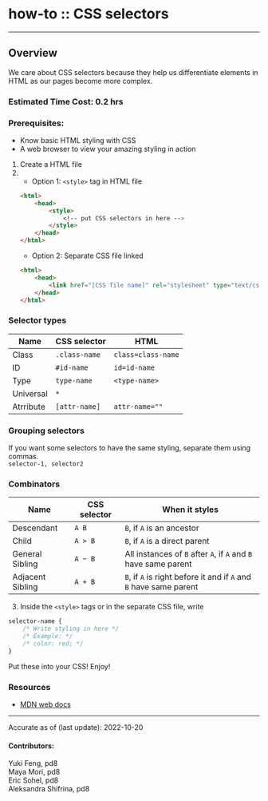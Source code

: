 # how-to :: CSS selectors
---
## Overview

We care about CSS selectors because they help us differentiate elements in HTML as our pages become more complex.

### Estimated Time Cost: 0.2 hrs

### Prerequisites:

- Know basic HTML styling with CSS
- A web browser to view your amazing styling in action

1. Create a HTML file
2. 
    - Option 1: `<style>` tag in HTML file
    ```html
    <html>
        <head>
            <style>
                <!-- put CSS selectors in here -->
            </style>
        </head>
    </html>
    ```
    - Option 2: Separate CSS file linked
    ```html
    <html>
        <head>
            <link href="[CSS file name]" rel="stylesheet" type="text/css" />
        </head>
    </html>
    ```

### Selector types

|Name|CSS selector|HTML|
|----|------------|----|
|Class|`.class-name`|`class=class-name`|
|ID|`#id-name`|`id=id-name`|
|Type|`type-name`|`<type-name>`|
|Universal|`*`||
|Atrribute|`[attr-name]`|`attr-name=""`|

### Grouping selectors
If you want some selectors to have the same styling, separate them using commas.  
`selector-1, selector2`

### Combinators
|Name|CSS selector|When it styles|
|----|------------|--------------|
|Descendant|`A B`|`B`, if `A` is an ancestor|
|Child|`A > B`|`B`, if `A` is a direct parent|
|General Sibling|`A ~ B`|All instances of `B` after `A`, if `A` and `B` have same parent|
|Adjacent Sibling|`A + B`|`B`, if `A` is right before it and if `A` and `B` have same parent|



3. Inside the `<style>` tags or in the separate CSS file, write
```css
selector-name {
    /* Write styling in here */
    /* Example: */ 
    /* color: red; */
}
```

Put these into your CSS! Enjoy!

### Resources
* [MDN web docs](https://developer.mozilla.org/en-US/docs/Web/CSS/CSS_Selectors)

---

Accurate as of (last update): 2022-10-20

#### Contributors:  
Yuki Feng, pd8  
Maya Mori, pd8  
Eric Sohel, pd8  
Aleksandra Shifrina, pd8  
